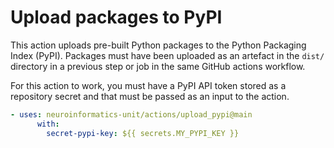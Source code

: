 # Upload packages to PyPI

This action uploads pre-built Python packages to the Python Packaging Index
(PyPI). Packages must have been uploaded as an artefact in the `dist/`
directory in a previous step or job in the same GitHub actions workflow.

For this action to work, you must have a PyPI API token stored as a repository
secret and that must be passed as an input to the action.

```yaml
- uses: neuroinformatics-unit/actions/upload_pypi@main
      with:
        secret-pypi-key: ${{ secrets.MY_PYPI_KEY }}
```